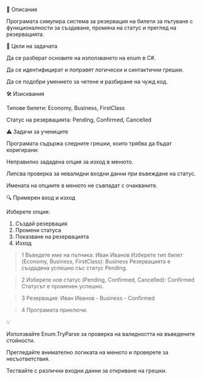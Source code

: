 📖 Описание

Програмата симулира система за резервация на билети за пътуване с функционалности за създаване, промяна на статус и преглед на резервацията.

🎯 Цели на задачата

Да се разберат основите на използването на enum в C#.

Да се идентифицират и поправят логически и синтактични грешки.

Да се подобри умението за четене и разбиране на чужд код.

🛠️ Изисквания

Типове билети: Economy, Business, FirstClass

Статус на резервацията: Pending, Confirmed, Cancelled

⚠️ Задачи за учениците

Програмата съдържа следните грешки, които трябва да бъдат коригирани:

Неправилно зададена опция за изход в менюто.

Липсва проверка за невалидни входни данни при въвеждане на статус.

Имената на опциите в менюто не съвпадат с очакваните.

🔍 Примерен вход и изход

Изберете опция:
1. Създай резервация
2. Промени статуса
3. Показване на резервацията
4. Изход

> 1
Въведете име на пътника: Иван Иванов
Изберете тип билет (Economy, Business, FirstClass): Business
Резервацията е създадена успешно със статус Pending.

> 2
Изберете нов статус (Pending, Confirmed, Cancelled): Confirmed
Статусът е променен успешно.

> 3
Резервация:
Иван Иванов - Business - Confirmed

> 4
Програмата приключи.

💡 

Използвайте Enum.TryParse за проверка на валидността на въведените стойности.

Прегледайте внимателно логиката на менюто и проверете за несъответствия.

Тествайте с различни входни данни за откриване на грешки.
